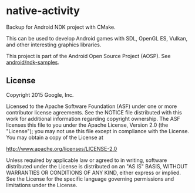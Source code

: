 # native-activity
Backup for Android NDK project with CMake.

This can be used to develop Android games with SDL, OpenGL ES, Vulkan, and other interesting graphics libraries.

This project is part of the Android Open Source Project (AOSP). See [android/ndk-samples](https://github.com/android/ndk-samples).

## License

Copyright 2015 Google, Inc.

Licensed to the Apache Software Foundation (ASF) under one or more contributor
license agreements. See the NOTICE file distributed with this work for
additional information regarding copyright ownership. The ASF licenses this file
to you under the Apache License, Version 2.0 (the "License"); you may not use
this file except in compliance with the License. You may obtain a copy of the
License at

http://www.apache.org/licenses/LICENSE-2.0

Unless required by applicable law or agreed to in writing, software distributed
under the License is distributed on an "AS IS" BASIS, WITHOUT WARRANTIES OR
CONDITIONS OF ANY KIND, either express or implied. See the License for the
specific language governing permissions and limitations under the License.
